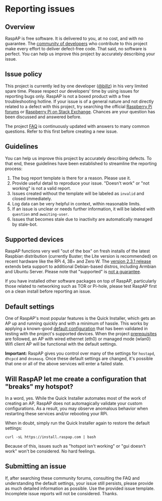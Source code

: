 # Reporting issues

## Overview
RaspAP is free software. It is delivered to you, at no cost, and with no guarantee. The [community of developers](https://github.com/billz/raspap-webgui/graphs/contributors) who contribute to this project make every effort to deliver defect-free code. That said, no software is perfect. You can help us improve this project by accurately describing your issue.

## Issue policy
This project is currently led by one developer ([@billz](https://github.com/billz)) in his very limited spare time. Please respect our developers' time by using issues for reporting bugs only. RaspAP is not a boxed product with a free troubleshooting hotline. If your issue is of a general nature and not directly related to a defect with this project, try searching the official [Raspberry Pi forums](https://www.raspberrypi.org/forums/) or [Raspberry Pi on Stack Exchange](https://raspberrypi.stackexchange.com/). Chances are your question has been discussed and answered before. 

The project [FAQ](/faq/) is continuously updated with answers to many common questions. Refer to this first before creating a new issue. 

## Guidelines
You can help us improve this project by accurately describing defects. To that end, these guidelines have been established to streamline the reporting process: 

1. The bug report template is there for a reason. Please use it.
2. Provide useful detail to reproduce your issue. "Doesn't work" or "not working" is not a valid report.
3. Issues created without the template will be labeled as `invalid` and closed immediately.
4. Log data can be very helpful in context, within reasonable limits.
5. If an issue is unclear or needs further information, it will be labeled with `question` and `awaiting-user`.
6. Issues that becomes stale due to inactivity are automatically managed by stale-bot.

## Supported devices 
RaspAP functions very well "out of the box" on fresh installs of the latest Raspbian distribution (currently Buster; the Lite version is recommended) on recent hardware like the RPi 4, 3B+ and Zero W. The [version 2.3.1 release](https://github.com/billz/raspap-webgui/releases/tag/2.3.1) extends beta support to additional Debian-based distros, including Armbian and Ubuntu Server. Please note that "supported" is [not a guarantee](/#compatible-operating-systems).

If you have installed other software packages on top of RaspAP, particularly those related to networking such as TOR or Pi-hole, please test RaspAP first on a clean install before reporting an issue.

## Default settings
One of RaspAP's most popular features is the Quick Installer, which gets an AP up and running quickly and with a minimum of hassle. This works by applying a known-good [default configuration](https://github.com/billz/raspap-webgui/tree/master/config) that has been validated in testing with the project's supported devices. When the project [prerequisites](/#quick-start) are followed, an AP with wired ethernet (eth0) or managed mode (wlan0) Wifi client AP will be functional with the default settings.

**Important:** RaspAP gives you control over many of the settings for `hostapd`, `dhcpcd` and `dnsmasq`. Once these default settings are changed, it's possible that one or all of the above services will enter a failed state. 

## Will RaspAP let me create a configuration that "breaks" my hotspot?
In a word, yes. While the Quick Installer automates most of the work of creating an AP, RaspAP does not automagically validate your custom configurations. As a result, you may observe anomalous behavior when restarting these services and/or rebooting your RPi.

When in doubt, simply run the Quick Installer again to restore the default settings:
```
curl -sL https://install.raspap.com | bash
```
Because of this, issues such as "hotspot isn't working" or "gui doesn't work" won't be considered. No hard feelings. 

## Submitting an issue
If, after searching these community forums, consulting the FAQ and understanding the default settings, your issue still persists, please provide as much detailed information as possible. Use the provided issue template. Incomplete issue reports will not be considered. 
Thanks.

